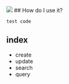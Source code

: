 <img src="http://www.powerlink.co.il/blog/wp-content/uploads/2015/07/PowerlinkLOGO1.png">
## How do I use it?

```
test code
```

## index

+ create
+ update
+ search
+ query
